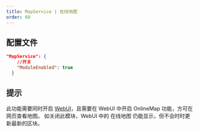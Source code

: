 ```yaml
---
title: MapService | 在线地图
order: 60
---
```


## 配置文件

```json
"MapService": {
    //开关
    "ModuleEnabled": true
  }
```

## 提示

此功能需要同时开启 [WebUI](webui.md)，且需要在 WebUI 中开启 OnlineMap 功能，方可在网页查看地图。
如关闭此模块，WebUI 中的 在线地图 仍能显示，但不会时时更新最新的区块。
